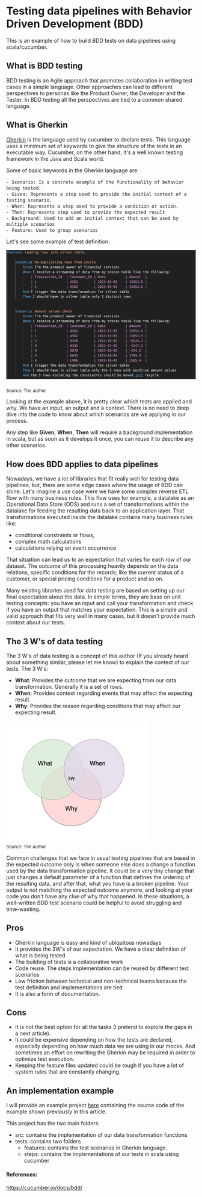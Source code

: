 # Testing data pipelines with Behavior Driven Development (BDD)

This is an example of how to build BDD tests on data pipelines using scala/cucumber.

## What is BDD testing

BDD testing is an Agile approach that promotes collaboration in writing test cases in a simple language. Other approaches can lead to different perspectives to personas like the Product Owner, the Developer and the Tester. In BDD testing all the perspectives are tied to a common shared language.

## What is Gherkin

[Gherkin](https://cucumber.io/docs/gherkin/reference/) is the language used by cucumber to declare tests. This language uses a minimum set of keywords to give the structure of the tests in an executable way. Cucumber, on the other hand, it's a well known testing framework in the Java and Scala world.

Some of basic keywords in the Gherkin language are:

    - Scenario: Is a concrete example of the functionality of behavior being tested.
    - Given: Represents a step used to provide the initial context of a testing scenario.
    - When: Represents a step used to provide a condition or action.
    - Then: Represents step used to provide the expected result
    - Background: Used to add an initial context that can be used by multiple scenarios
    - Feature: Used to group scenarios

Let's see some example of test definition:

![feature_example.png](docs%2Fimages%2Ffeature_example.png)

<sub>Source: The author</sub>

Looking at the example above, it is pretty clear which tests are applied and why. We have an input, an output and a context. There is no need to deep dive into the code to know about which scenarios are we applying in our process.

Any step like **Given**, **When**, **Then** will require a background implementation in scala, but as soon as it develops it once, you can reuse it to describe any other scenarios.



## How does BDD applies to data pipelines

Nowadays, we have a lot of libraries that fit really well for testing data pipelines, but, there are some edge cases
where the usage of BDD can shine.
Let's imagine a use case were we have some complex reverse ETL flow with many business rules. This flow uses for example,
a datalake as an Operational Data Store (ODS) and runs a set of transformations within the datalake for feeding the resulting
data back to an application layer. That transformations executed inside the datalake contains many business rules like:

- conditional constraints or flows,
- complex math calculations
- calculations relying on event occurrence

That situation can lead us to an expectation that varies for each row of our dataset. The outcome of this processing heavily depends on the data relations, specific conditions for the records; like
the current status of a customer, or special pricing conditions for a product and so on.

Many existing libraries  used for data testing are based on setting up our final expectation about the data. In simple terms, they are
base on unit testing concepts: you have an input and call your transformation and check if you have an output that matches your expectation.
This is a simple and valid approach that fits very well in many cases, but it doesn't provide much context about our tests.

## The 3 W's of data testing
The 3 W's of data testing is a concept of this author (If you already heard about something similar, please let me know) to explain the context of our tests.
The 3 W's:
- **What**: Provides the outcome that we are expecting from our data transformation. Generally it is a set of rows.
- **When**: Provides context regarding events that may affect the expecting result.
- **Why**: Provides the reason regarding conditions that may affect our expecting result.


![3W.png](docs%2Fimages%2F3W.png)
<br><sub>Source: The author</sub>


Common challenges that we face in usual testing pipelines that are based in the expected outcome only is when someone else
does a change a function used by the data transformation pipeline. It could be a very tiny change that just changes a default parameter
of a function that defines the ordering of the resulting data, and after that, what you have is a broken pipeline. Your output is not matching the expected outcome anymore,
and looking at your code you don't have any clue of why that happened. In these situations, a well-written BDD test scenario could be helpful to avoid struggling and time-wasting.




## Pros
- Gherkin language is easy and kind of ubiquitous nowadays
- It provides the 3W's of our expectation. We have a clear definition of what is being tested
- The building of tests is a collaborative work
- Code reuse. The steps implementation can be reused by different test scenarios
- Low friction between technical and non-technical teams because the test definition and implementations are tied
- It is also a form of documentation.

## Cons
- It is not the best option for all the tasks (I pretend to explore the gaps in a next article).
- It could be expensive depending on how the tests are declared, especially depending on how much data we are using in our mocks. And sometimes an effort on rewriting the Gherkin may be required in order to optimize test execution.
- Keeping the feature files updated could be tough if you have a lot of system rules that are constantly changing.


## An implementation example

I will provide an example project [here](https://github.com/mflehnen/spark-bdd-example) containing the source code of the example shown previously in this article.

This project has the two main folders:

- src: contains the implementation of our data transformation functions
- tests: contains two folders
  - features: contains the test scenarios in Gherkin language.
  - steps: contains the implementations of our tests in scala using cucumber



#### References:

https://cucumber.io/docs/bdd/
